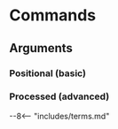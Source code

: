 # Commands

## Arguments

### Positional (basic)

### Processed (advanced)

<!-- do not delete -->
--8<-- "includes/terms.md"
<!-- /do not delete -->
